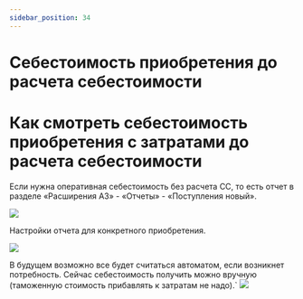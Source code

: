 ```yaml
---
sidebar_position: 34
---
```


# Себестоимость приобретения до расчета себестоимости

# Как смотреть себестоимость приобретения с затратами до расчета себестоимости
Если нужна оперативная себестоимость без расчета СС, то есть отчет в разделе «Расширения АЗ» - «Отчеты» - «Поступления новый».

![](./img/sebestoimost-priobreteniya-do-rascheta-sebestoimosti/Aspose.Words.865e61d7-19e5-49d4-af2c-ecb042e0839b.001.png)

Настройки отчета для конкретного приобретения.

![](./img/sebestoimost-priobreteniya-do-rascheta-sebestoimosti/Aspose.Words.865e61d7-19e5-49d4-af2c-ecb042e0839b.002.png)

В будущем возможно все будет считаться автоматом, если возникнет потребность. Сейчас себестоимость получить можно вручную (таможенную стоимость прибавлять к затратам не надо).`
 ![](./img/sebestoimost-priobreteniya-do-rascheta-sebestoimosti/Aspose.Words.865e61d7-19e5-49d4-af2c-ecb042e0839b.005.png)
